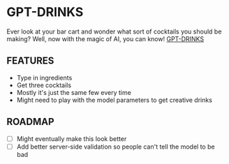 # GPT-DRINKS
Ever look at your bar cart and wonder what sort of cocktails you should be making? Well, now with the magic of AI, you can know!
[GPT-DRINKS](https://gpt-drinks.vercel.app/)

## FEATURES
 - Type in ingredients
 - Get three cocktails
 - Mostly it's just the same few every time
 - Might need to play with the model parameters to get creative drinks

## ROADMAP
 - [ ] Might eventually make this look better
 - [ ] Add better server-side validation so people can't tell the model to be bad
